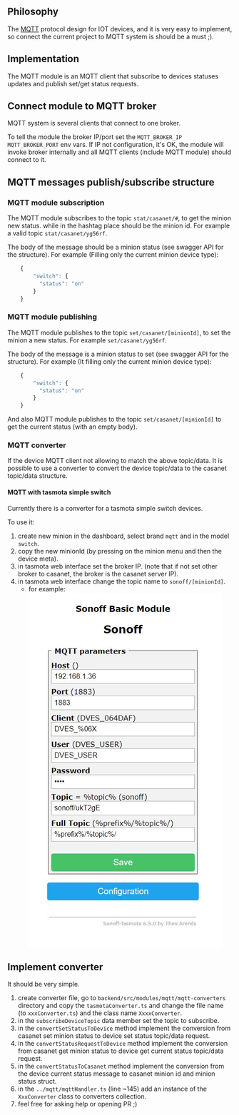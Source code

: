 ## Philosophy

The [MQTT](http://mqtt.org/) protocol design for IOT devices, and it is very easy to implement, so connect the current project to MQTT system is should be a must ;).

## Implementation
The MQTT module is an MQTT client that subscribe to devices statuses updates and publish set/get status requests.

## Connect module to MQTT broker
MQTT system is several clients that connect to one broker.

To tell the module the broker IP/port set the `MQTT_BROKER_IP` `MQTT_BROKER_PORT` env vars.
If IP not configuration, it's OK, the module will invoke broker internally and all MQTT clients (include MQTT module) should connect to it.

## MQTT messages publish/subscribe structure

### MQTT module subscription
The MQTT module subscribes to the topic `stat/casanet/#`, to get the minion new status. 
while in the hashtag place should be the minion id.
For example a valid topic `stat/casanet/yg56rf`.

The body of the message should be a minion status (see swagger API for the structure).
For example (Filling only the current minion device type):
```javascript
    {
        "switch": {
          "status": "on"
        }
    }
```

### MQTT module publishing
The MQTT module publishes to the topic `set/casanet/[minionId]`, to set the minion a new status.
For example `set/casanet/yg56rf`.

The body of the message is a minion status to set (see swagger API for the structure).
For example (It filling only the current minion device type):
```javascript
    {
        "switch": {
          "status": "on"
        }
    }
```

And also MQTT module publishes to the topic  `set/casanet/[minionId]` to get the current status (with an empty body).

### MQTT converter
If the device MQTT client not allowing to match the above topic/data. 
It is possible to use a converter to convert the device topic/data to the casanet topic/data structure.

#### MQTT with tasmota simple switch
Currently there is a converter for a tasmota simple switch devices.

To use it:
1) create new minion in the dashboard, select brand `mqtt` and in the model `switch`. 
1) copy the new minionId (by pressing on the minion menu and then the device meta).    
1) in tasmota web interface set the broker IP. (note that if not set other broker to casanet, the broker is the casanet server IP).
1) in tasmota web interface change the topic name to `sonoff/[minionId]`. 
    - for example:
        ![Screenshot](../../../../docs/screenshots/mqtt/tasmota-config.JPG)
        

## Implement converter
It should be very simple.
1) create converter file, go to `backend/src/modules/mqtt/mqtt-converters` directory and copy the `tasmotaConverter.ts` and change the file name (to `xxxConverter.ts`) and the class name `XxxxConverter`.
1) in the `subscribeDeviceTopic` data member set the topic to subscribe.
1) in the `convertSetStatusToDevice` method implement the conversion from casanet set minion status to device set status topic/data request.
1) in the `convertStatusRequestToDevice` method implement the conversion from casanet get minion status to device get current status topic/data request.
1) in the `convertStatusToCasanet` method implement the conversion from the device current status message to casanet minion id and minion status struct.
1) in the `../mqtt/mqttHandler.ts` (line ~145) add an instance of the `XxxConverter` class to converters collection.
1) feel free for asking help or opening PR ;)
